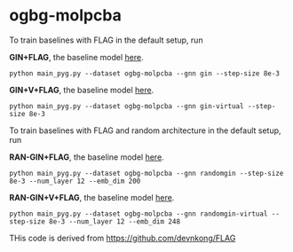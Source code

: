 # ogbg-molpcba

To train baselines with FLAG in the default setup, run

**GIN+FLAG**, the baseline model [here](https://github.com/snap-stanford/ogb/tree/master/examples/graphproppred/mol).

    python main_pyg.py --dataset ogbg-molpcba --gnn gin --step-size 8e-3

**GIN+V+FLAG**, the baseline model [here](https://github.com/snap-stanford/ogb/tree/master/examples/graphproppred/mol).

    python main_pyg.py --dataset ogbg-molpcba --gnn gin-virtual --step-size 8e-3

To train baselines with FLAG and random architecture in the default setup, run

**RAN-GIN+FLAG**, the baseline model [here](https://github.com/snap-stanford/ogb/tree/master/examples/graphproppred/mol).

    python main_pyg.py --dataset ogbg-molpcba --gnn randomgin --step-size 8e-3 --num_layer 12 --emb_dim 200

**RAN-GIN+V+FLAG**, the baseline model [here](https://github.com/snap-stanford/ogb/tree/master/examples/graphproppred/mol).

    python main_pyg.py --dataset ogbg-molpcba --gnn randomgin-virtual --step-size 8e-3 --num_layer 12 --emb_dim 248


THis code is derived from https://github.com/devnkong/FLAG



